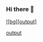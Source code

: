 ### Hi there 👋



[![bg][output]][github]

<!--
**Bill-Klay/Bill-Klay** is a ✨ _special_ ✨ repository because its `README.md` (this file) appears on your GitHub profile.

Here are some ideas to get you started:

- 🔭 I’m currently working on ...
- 🌱 I’m currently learning ...
- 👯 I’m looking to collaborate on ...
- 🤔 I’m looking for help with ...
- 💬 Ask me about ...
- 📫 How to reach me: ...
- 😄 Pronouns: ...
- ⚡ Fun fact: ...
-->

[github]: https://github.com/Bill-Klay
[output](https://user-images.githubusercontent.com/37112240/91343908-b5f07200-e7cc-11ea-9296-59083025ebf0.gif)
